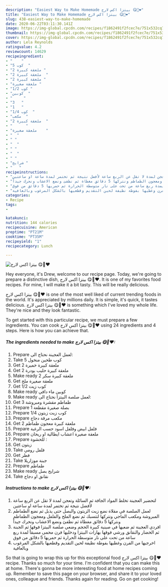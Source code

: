 ```yaml
---
description: "Easiest Way to Make Homemade بيتزا اكس لارج 😋🍕❤"
title: "Easiest Way to Make Homemade بيتزا اكس لارج 😋🍕❤"
slug: 438-easiest-way-to-make-homemade
date: 2020-06-22T03:11:30.141Z
image: https://img-global.cpcdn.com/recipes/f1862491f2fcec7e/751x532cq70/الصورة-الرئيسية-لوصفةبيتزا-اكس-لارج-😋🍕❤.jpg
thumbnail: https://img-global.cpcdn.com/recipes/f1862491f2fcec7e/751x532cq70/الصورة-الرئيسية-لوصفةبيتزا-اكس-لارج-😋🍕❤.jpg
cover: https://img-global.cpcdn.com/recipes/f1862491f2fcec7e/751x532cq70/الصورة-الرئيسية-لوصفةبيتزا-اكس-لارج-😋🍕❤.jpg
author: Lela Reynolds
ratingvalue: 4.2
reviewcount: 14629
recipeingredient:
- "    "
- "5 كوب  "
- "2 ملعقة كبيرة "
- "2 ملعقة كبيرة  "
- "2 ملعقة كبيرة "
- "ملعقة صغيرة "
- "1/2 كوب "
- "كوبين  "
- "     "
- "3   "
- "1   "
- "1/4 كوب  "
- "مكعب  "
- "2 ملعقة كبيرة  "
- "      "
- "ملعقة صغيرة    "
- "  "
- " "
- "  "
- " "
- "  "
- " "
- "شرايح "
- "   "
recipeinstructions:
- "لتحضير العجينة تخلط المواد الجافة ثم السائلة وتعجن لمدة لا تقل عن الربع ساعة لأفضل نتيجة ثم تختمر لمدة ساعة او ساعتين"
- "لعمل الصلصة في مقلاة نضع زيت الزيتون والبصل حتى يذبل ثم نضع الطماطم المبروشة ومكعب الماجي ونتركها لتتسبك ثم نضع الملح والفلفل ومعجون الطماطم ونتركها 5 دقائق مغطاة ثم نطفئ ونضع الاعشاب ونحرك جيداً"
- "افردي العجينة ثم ضعيها في صينية كبيرة الحجم وضعي صلصة البيتزا فوقها ثم الجبنة ثم الخضار والنقانق ورشي فوقها بهارات البيتزا ودخليها فرن محمى مسبقاً لمدة ربع ساعة من تحت على نار متوسطة الحرارة ثم حمريها 5 دقائق من فوق"
- "اخرجيها من الفرن وغطيها بفوطة نظيفة لحين التقديم وقطعيها بالشكل المرغوب وبالعافية"
categories:
- Recipe
tags:
- 

katakunci:  
nutrition: 144 calories
recipecuisine: American
preptime: "PT21M"
cooktime: "PT35M"
recipeyield: "1"
recipecategory: Lunch

---
```



![بيتزا اكس لارج 😋🍕❤](https://img-global.cpcdn.com/recipes/f1862491f2fcec7e/751x532cq70/الصورة-الرئيسية-لوصفةبيتزا-اكس-لارج-😋🍕❤.jpg)

Hey everyone, it's Drew, welcome to our recipe page. Today, we're going to prepare a distinctive dish, بيتزا اكس لارج 😋🍕❤. It is one of my favorites food recipes. For mine, I will make it a bit tasty. This will be really delicious.

بيتزا اكس لارج 😋🍕❤ is one of the most well liked of current trending foods in the world. It's appreciated by millions daily. It is simple, it's quick, it tastes delicious. بيتزا اكس لارج 😋🍕❤ is something which I've loved my whole life. They're nice and they look fantastic.




To get started with this particular recipe, we must prepare a few ingredients. You can cook بيتزا اكس لارج 😋🍕❤ using 24 ingredients and 4 steps. Here is how you can achieve that.

<!--inarticleads1-->

##### The ingredients needed to make بيتزا اكس لارج 😋🍕❤:

1. Prepare  لعمل العجينة نحتاج الى:
1. Take 5 كوب طحين منخول
1. Get 2 ملعقة كبيرة خميرة
1. Get 2 ملعقة كبيرة حليب بودرة
1. Make ready 2 ملعقة كبيرة سكر
1. Get ملعقة صغيرة ملح
1. Get 1/2 كوب زيت
1. Make ready كوبين ماء دافي
1. Make ready  لعمل صلصة البيتزا نحتاج الى:
1. Get 3 طماطم مقشرة ومبروشة
1. Prepare 1 بصلة صغيرة مقطعة
1. Prepare 1/4 كوب زيت زيتون
1. Prepare مكعب مرقة دجاج
1. Get 2 ملعقة كبيرة معجون طماطم
1. Prepare  فلفل ابيض وفلفل اسود حسب الرغبة
1. Prepare ملعقة صغيرة اعشاب ايطالية او ريحان
1. Prepare  للحشوة :
1. Get  زيتون
1. Take  فلفل رومي
1. Get  فطر
1. Take  جبنة موزاريلا
1. Prepare  طماطم
1. Make ready شرايح بصل
1. Take  نقانق او دجاج




<!--inarticleads2-->

##### Instructions to make بيتزا اكس لارج 😋🍕❤:

1. لتحضير العجينة تخلط المواد الجافة ثم السائلة وتعجن لمدة لا تقل عن الربع ساعة لأفضل نتيجة ثم تختمر لمدة ساعة او ساعتين
1. لعمل الصلصة في مقلاة نضع زيت الزيتون والبصل حتى يذبل ثم نضع الطماطم المبروشة ومكعب الماجي ونتركها لتتسبك ثم نضع الملح والفلفل ومعجون الطماطم ونتركها 5 دقائق مغطاة ثم نطفئ ونضع الاعشاب ونحرك جيداً
1. افردي العجينة ثم ضعيها في صينية كبيرة الحجم وضعي صلصة البيتزا فوقها ثم الجبنة ثم الخضار والنقانق ورشي فوقها بهارات البيتزا ودخليها فرن محمى مسبقاً لمدة ربع ساعة من تحت على نار متوسطة الحرارة ثم حمريها 5 دقائق من فوق
1. اخرجيها من الفرن وغطيها بفوطة نظيفة لحين التقديم وقطعيها بالشكل المرغوب وبالعافية




So that is going to wrap this up for this exceptional food بيتزا اكس لارج 😋🍕❤ recipe. Thanks so much for your time. I'm confident that you can make this at home. There's gonna be more interesting food at home recipes coming up. Remember to save this page on your browser, and share it to your loved ones, colleague and friends. Thanks again for reading. Go on get cooking!
